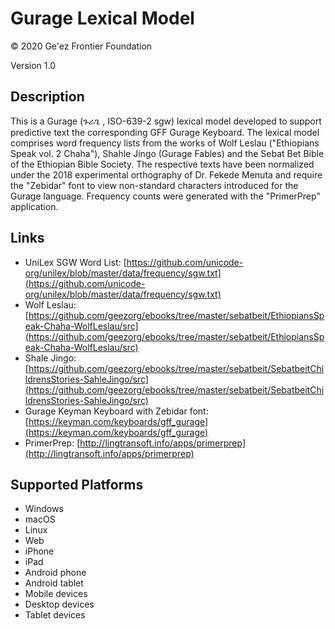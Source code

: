 Gurage Lexical Model
=============

© 2020 Ge'ez Frontier Foundation

Version 1.0

Description
-------------

This is a Gurage (ጉራጌ , ISO-639-2 sgw) lexical model developed to support predictive text the
corresponding GFF Gurage Keyboard.  The lexical model comprises word frequency lists from
the works of Wolf Leslau ("Ethiopians Speak vol. 2 Chaha"), Shahle Jingo (Gurage Fables)
and the Sebat Bet Bible of the Ethiopian Bible Society. The respective texts have been normalized
under the 2018 experimental orthography of Dr. Fekede Menuta and require the "Zebidar" font
to view non-standard characters introduced for the Gurage language.  Frequency counts were
generated with the "PrimerPrep" application.


Links
-----
* UniLex SGW Word List: [https://github.com/unicode-org/unilex/blob/master/data/frequency/sgw.txt](https://github.com/unicode-org/unilex/blob/master/data/frequency/sgw.txt)
* Wolf Leslau:  [https://github.com/geezorg/ebooks/tree/master/sebatbeit/EthiopiansSpeak-Chaha-WolfLeslau/src](https://github.com/geezorg/ebooks/tree/master/sebatbeit/EthiopiansSpeak-Chaha-WolfLeslau/src)
* Shale Jingo:  [https://github.com/geezorg/ebooks/tree/master/sebatbeit/SebatbeitChildrensStories-SahleJingo/src](https://github.com/geezorg/ebooks/tree/master/sebatbeit/SebatbeitChildrensStories-SahleJingo/src)
* Gurage Keyman Keyboard with Zebidar font: [https://keyman.com/keyboards/gff_gurage](https://keyman.com/keyboards/gff_gurage)
* PrimerPrep: [http://lingtransoft.info/apps/primerprep](http://lingtransoft.info/apps/primerprep)


Supported Platforms
-------------------
 * Windows
 * macOS
 * Linux
 * Web
 * iPhone
 * iPad
 * Android phone
 * Android tablet
 * Mobile devices
 * Desktop devices
 * Tablet devices

